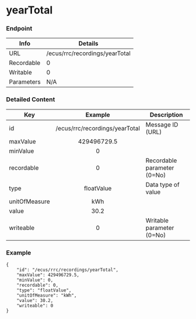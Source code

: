 # yearTotal



### Endpoint

| Info  | Details |
| ------------- | ------------- |
| URL   | /ecus/rrc/recordings/yearTotal   |
| Recordable   | 0   |
| Writable   | 0   |
| Parameters  | N/A  |

### Detailed Content

|  Key  | Example | Description |
| ------------- | :------: | ------------------------------ |
|  id | /ecus/rrc/recordings/yearTotal | Message ID (URL) |
|  maxValue | 429496729.5 |  |
|  minValue | 0 |  |
|  recordable | 0 | Recordable parameter (0=No) |
|  type | floatValue | Data type of value |
|  unitOfMeasure | kWh |  |
|  value | 30.2 |  |
|  writeable | 0 | Writable parameter (0=No) |

### Example
```
{
    "id": "/ecus/rrc/recordings/yearTotal",
    "maxValue": 429496729.5,
    "minValue": 0,
    "recordable": 0,
    "type": "floatValue",
    "unitOfMeasure": "kWh",
    "value": 30.2,
    "writeable": 0
}
```
